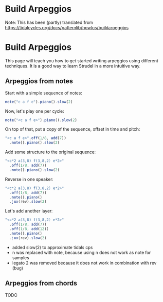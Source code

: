 # Build Arpeggios

Note: This has been (partly) translated from https://tidalcycles.org/docs/patternlib/howtos/buildarpeggios

# Build Arpeggios

This page will teach you how to get started writing arpeggios using different techniques. It is a good way to learn Strudel in a more intuitive way.

## Arpeggios from notes

Start with a simple sequence of notes:

```javascript
note("c a f e").piano().slow(2)
```

Now, let's play one per cycle:

```javascript
note("<c a f e>").piano().slow(2)
```

On top of that, put a copy of the sequence, offset in time and pitch:

```javascript
"<c a f e>".off(1/8, add(7))
  .note().piano().slow(2)
```

Add some structure to the original sequence:

```javascript
"<c*2 a(3,8) f(3,8,2) e*2>"
  .off(1/8, add(7))
  .note().piano().slow(2)
```

Reverse in one speaker:

```javascript
"<c*2 a(3,8) f(3,8,2) e*2>"
  .off(1/8, add(7))
  .note().piano()
  .jux(rev).slow(2)
```

Let's add another layer:

```javascript
"<c*2 a(3,8) f(3,8,2) e*2>"
  .off(1/8, add(7))
  .off(1/8, add(12))
  .note().piano()
  .jux(rev).slow(2)
```

- added slow(2) to approximate tidals cps
- n was replaced with note, because using n does not work as note for samples
- legato 2 was removed because it does not work in combination with rev (bug)

## Arpeggios from chords

TODO